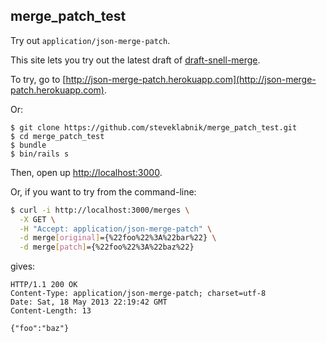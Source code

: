 ## merge_patch_test

Try out `application/json-merge-patch`.

This site lets you try out the latest draft of [draft-snell-merge](http://tools.ietf.org/html/draft-snell-merge--08).

To try, go to [http://json-merge-patch.herokuapp.com](http://json-merge-patch.herokuapp.com).

Or:

```
$ git clone https://github.com/steveklabnik/merge_patch_test.git
$ cd merge_patch_test
$ bundle
$ bin/rails s
```

Then, open up [http://localhost:3000](http://localhost:3000).

Or, if you want to try from the command-line:

```bash
$ curl -i http://localhost:3000/merges \
  -X GET \
  -H "Accept: application/json-merge-patch" \
  -d merge[original]={%22foo%22%3A%22bar%22} \
  -d merge[patch]={%22foo%22%3A%22baz%22}
```

gives:

```text
HTTP/1.1 200 OK
Content-Type: application/json-merge-patch; charset=utf-8
Date: Sat, 18 May 2013 22:19:42 GMT
Content-Length: 13

{"foo":"baz"}
```
